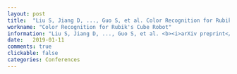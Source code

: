 ```yaml
---
layout: post
title:  "Liu S, Jiang D, ..., Guo S, et al. Color Recognition for Rubik's Cube Robot[J]. <b><i>arXiv preprint</b></i>, arXiv:1901.03470, 2019."
workname: "Color Recognition for Rubik's Cube Robot"
information: "Liu S, Jiang D, ..., Guo S, et al. <b><i>arXiv preprint</b></i>, arXiv:1901.03470, 2019."
date:   2019-01-11
comments: true
clickable: false
categories: Conferences
---
```

